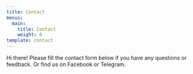 ```yaml
---
title: Contact
menus:
  main:
    title: Contact
    weight: 6
template: contact
---
```

Hi there! Please fill the contact form below if you have any questions or feedback. Or find us on Facebook or Telegram.

<span class="fab fa-facebook-messenger" href="https://fb.me/VisualAidSG" target="_blank" rel="noopener"></span> &nbsp;&nbsp;&nbsp; <span class="fab fa-telegram" href="https://t.me/visualaid" target="_blank" rel="noopener"></span>